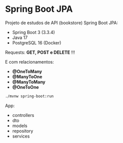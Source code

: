# Spring Boot JPA

Projeto de estudos de API (bookstore) Spring Boot JPA:

- Spring Boot 3 (3.3.4)
- Java 17
- PostgreSQL 16 (Docker)

Requests: **GET, POST e DELETE** !!!

E com relacionamentos:
- **@OneToMany**
- **@ManyToOne**
- **@ManyToMany** 
- **@OneToOne**


```bash
./mvnw spring-boot:run
```

App:
- controllers
- dto
- models
- repository
- services
